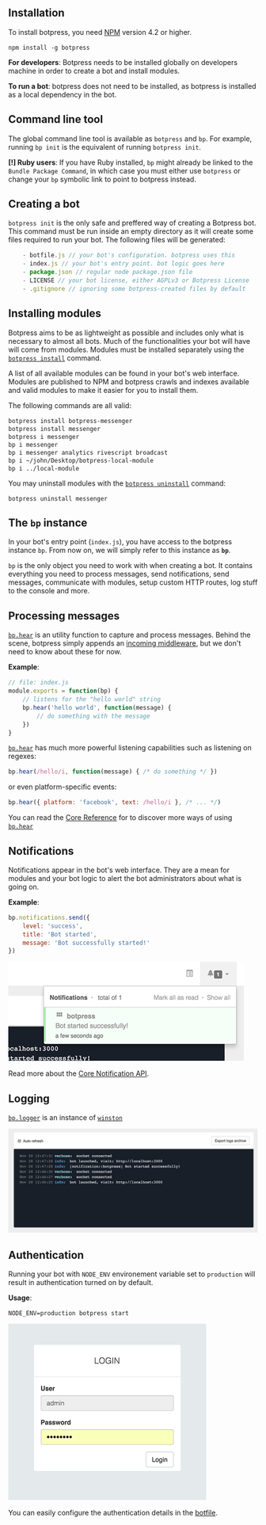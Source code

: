 ## Installation

To install botpress, you need [NPM](https://npmjs.com) version 4.2 or higher.

```
npm install -g botpress
```

**For developers**: Botpress needs to be installed globally on developers machine in order to create a bot and install modules. 

**To run a bot**: botpress does not need to be installed, as botpress is installed as a local dependency in the bot.

## Command line tool

The global command line tool is available as `botpress` and `bp`. For example, running `bp init` is the equivalent of running `botpress init`.

**[!] Ruby users**: If you have Ruby installed, `bp` might already be linked to the `Bundle Package Command`, in which case you must either use `botpress` or change your `bp` symbolic link to point to botpress instead.

## Creating a bot

`botpress init` is the only safe and preffered way of creating a Botpress bot. This command must be run inside an empty directory as it will create some files required to run your bot. The following files will be generated:

```js
    - botfile.js // your bot's configuration. botpress uses this
    - index.js // your bot's entry point. bot logic goes here
    - package.json // regular node package.json file
    - LICENSE // your bot license, either AGPLv3 or Botpress License
    - .gitignore // ignoring some botpress-created files by default
```

## Installing modules

Botpress aims to be as lightweight as possible and includes only what is necessary to almost all bots. Much of the functionalities your bot will have will come from modules. Modules must be installed separately using the [`botpress install`](TODO) command.

A list of all available modules can be found in your bot's web interface. Modules are published to NPM and botpress crawls and indexes available and valid modules to make it easier for you to install them.

The following commands are all valid:

```
botpress install botpress-messenger
botpress install messenger
botpress i messenger
bp i messenger
bp i messenger analytics rivescript broadcast
bp i ~/john/Desktop/botpress-local-module
bp i ../local-module
```

You may uninstall modules with the [`botpress uninstall`](TODO) command:

```
botpress uninstall messenger
```

## The `bp` instance

In your bot's entry point (`index.js`), you have access to the botpress instance `bp`. From now on, we will simply refer to this instance as **`bp`**.

`bp` is the only object you need to work with when creating a bot. It contains everything you need to process messages, send notifications, send messages, communicate with modules, setup custom HTTP routes, log stuff to the console and more.

## Processing messages

[`bp.hear`](TODO) is an utility function to capture and process messages. Behind the scene, botpress simply appends an [incoming middleware](TODO), but we don't need to know about these for now.

**Example**:
```js
// file: index.js
module.exports = function(bp) {
    // listens for the "hello world" string
    bp.hear('hello world', function(message) {
        // do something with the message
    })
}
```

[`bp.hear`](TODO) has much more powerful listening capabilities such as listening on regexes:

```js
bp.hear(/hello/i, function(message) { /* do something */ })
```

or even platform-specific events:

```js
bp.hear({ platform: 'facebook', text: /hello/i }, /* ... */)
```

You can read the [Core Reference](TODO) for to discover more ways of using [`bp.hear`](TODO)

## Notifications

Notifications appear in the bot's web interface. They are a mean for modules and your bot logic to alert the bot administrators about what is going on.

**Example**:

```js
bp.notifications.send({
    level: 'success',
    title: 'Bot started',
    message: 'Bot successfully started!'
})
```

![](/assets/screenshot-notifications)

Read more about the [Core Notification API](TODO).

## Logging

[`bp.logger`](TODO) is an instance of [`winston`](https://github.com/winstonjs/winston)

![](/assets/screenshot-logs.png)

## Authentication

Running your bot with `NODE_ENV` environement variable set to `production` will result in authentication turned on by default.

**Usage**:
```
NODE_ENV=production botpress start
```

![](/assets/screenshot-login.png)

You can easily configure the authentication details in the [botfile](TODO).